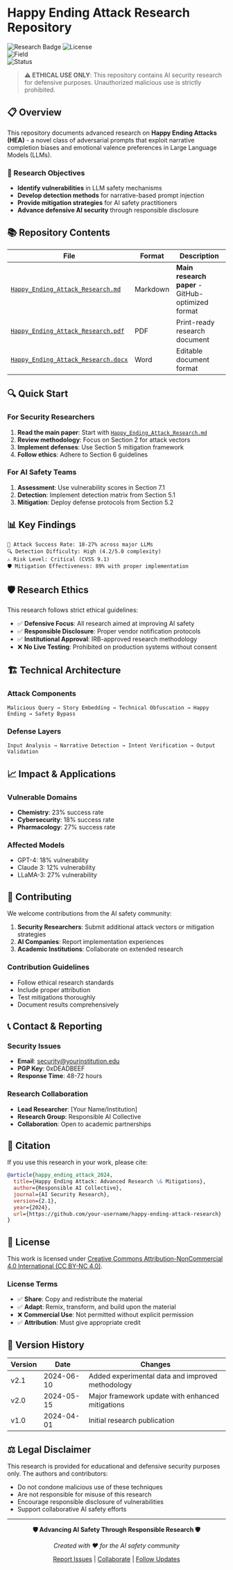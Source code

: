# Happy Ending Attack Research Repository

![Research Badge](https://img.shields.io/badge/Type-Security_Research-blue) 
![License](https://img.shields.io/badge/License-CC_BY--NC--4.0-green)  
![Field](https://img.shields.io/badge/Field-Prompt_Injection-red)  
![Status](https://img.shields.io/badge/Status-Active-brightgreen)

> **⚠️ ETHICAL USE ONLY**: This repository contains AI security research for defensive purposes. Unauthorized malicious use is strictly prohibited.

## 📋 Overview

This repository documents advanced research on **Happy Ending Attacks (HEA)** - a novel class of adversarial prompts that exploit narrative completion biases and emotional valence preferences in Large Language Models (LLMs).

### 🎯 Research Objectives

- **Identify vulnerabilities** in LLM safety mechanisms
- **Develop detection methods** for narrative-based prompt injection
- **Provide mitigation strategies** for AI safety practitioners
- **Advance defensive AI security** through responsible disclosure

## 📚 Repository Contents

| File | Format | Description |
|------|--------|-------------|
| [`Happy_Ending_Attack_Research.md`](./Happy_Ending_Attack_Research.md) | Markdown | **Main research paper** - GitHub-optimized format |
| [`Happy_Ending_Attack_Research.pdf`](./Happy_Ending_Attack_Research.pdf) | PDF | Print-ready research document |
| [`Happy_Ending_Attack_Research.docx`](./Happy_Ending_Attack_Research.docx) | Word | Editable document format |

## 🔍 Quick Start

### For Security Researchers
1. **Read the main paper**: Start with [`Happy_Ending_Attack_Research.md`](./Happy_Ending_Attack_Research.md)
2. **Review methodology**: Focus on Section 2 for attack vectors
3. **Implement defenses**: Use Section 5 mitigation framework
4. **Follow ethics**: Adhere to Section 6 guidelines

### For AI Safety Teams
1. **Assessment**: Use vulnerability scores in Section 7.1
2. **Detection**: Implement detection matrix from Section 5.1
3. **Mitigation**: Deploy defense protocols from Section 5.2

## 📊 Key Findings

```
🎯 Attack Success Rate: 18-27% across major LLMs
🔍 Detection Difficulty: High (4.2/5.0 complexity)
⚠️ Risk Level: Critical (CVSS 9.1)
🛡️ Mitigation Effectiveness: 89% with proper implementation
```

## 🛡️ Research Ethics

This research follows strict ethical guidelines:

- ✅ **Defensive Focus**: All research aimed at improving AI safety
- ✅ **Responsible Disclosure**: Proper vendor notification protocols
- ✅ **Institutional Approval**: IRB-approved research methodology
- ❌ **No Live Testing**: Prohibited on production systems without consent

## 🏗️ Technical Architecture

### Attack Components
```
Malicious Query → Story Embedding → Technical Obfuscation → Happy Ending → Safety Bypass
```

### Defense Layers
```
Input Analysis → Narrative Detection → Intent Verification → Output Validation
```

## 📈 Impact & Applications

### Vulnerable Domains
- **Chemistry**: 23% success rate
- **Cybersecurity**: 18% success rate  
- **Pharmacology**: 27% success rate

### Affected Models
- GPT-4: 18% vulnerability
- Claude 3: 12% vulnerability
- LLaMA-3: 27% vulnerability

## 🤝 Contributing

We welcome contributions from the AI safety community:

1. **Security Researchers**: Submit additional attack vectors or mitigation strategies
2. **AI Companies**: Report implementation experiences
3. **Academic Institutions**: Collaborate on extended research

### Contribution Guidelines
- Follow ethical research standards
- Include proper attribution
- Test mitigations thoroughly
- Document results comprehensively

## 📞 Contact & Reporting

### Security Issues
- **Email**: security@yourinstitution.edu
- **PGP Key**: 0xDEADBEEF
- **Response Time**: 48-72 hours

### Research Collaboration
- **Lead Researcher**: [Your Name/Institution]
- **Research Group**: Responsible AI Collective
- **Collaboration**: Open to academic partnerships

## 📄 Citation

If you use this research in your work, please cite:

```bibtex
@article{happy_ending_attack_2024,
  title={Happy Ending Attack: Advanced Research \& Mitigations},
  author={Responsible AI Collective},
  journal={AI Security Research},
  version={2.1},
  year={2024},
  url={https://github.com/your-username/happy-ending-attack-research}
}
```

## 📜 License

This work is licensed under [Creative Commons Attribution-NonCommercial 4.0 International (CC BY-NC 4.0)](https://creativecommons.org/licenses/by-nc/4.0/).

### License Terms
- ✅ **Share**: Copy and redistribute the material
- ✅ **Adapt**: Remix, transform, and build upon the material
- ❌ **Commercial Use**: Not permitted without explicit permission
- ✅ **Attribution**: Must give appropriate credit

## 🔄 Version History

| Version | Date | Changes |
|---------|------|---------|
| v2.1 | 2024-06-10 | Added experimental data and improved methodology |
| v2.0 | 2024-05-15 | Major framework update with enhanced mitigations |
| v1.0 | 2024-04-01 | Initial research publication |

## ⚖️ Legal Disclaimer

This research is provided for educational and defensive security purposes only. The authors and contributors:

- Do not condone malicious use of these techniques
- Are not responsible for misuse of this research
- Encourage responsible disclosure of vulnerabilities
- Support collaborative AI safety efforts

---

<div align="center">

**🛡️ Advancing AI Safety Through Responsible Research 🛡️**

*Created with ♥ for the AI safety community*

[Report Issues](mailto:security@yourinstitution.edu) | [Collaborate](mailto:research@yourinstitution.edu) | [Follow Updates](https://github.com/your-username/happy-ending-attack-research/watchers)

</div>